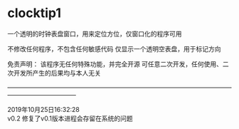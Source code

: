 # clocktip1
一个透明的时钟表盘窗口，用来定位方位，仅窗口化的程序可用

不修改任何程序，不包含任何敏感代码
仅显示一个透明空表盘，用于标记方向

免责声明：
该程序无任何特殊功能，并完全开源
可任意二次开发，任何使用、二次开发所产生的后果均与本人无关


———————————————————————————————————————————————

2019年10月25日16:32:28  
v0.2 
修复了v0.1版本进程会存留在系统的问题
